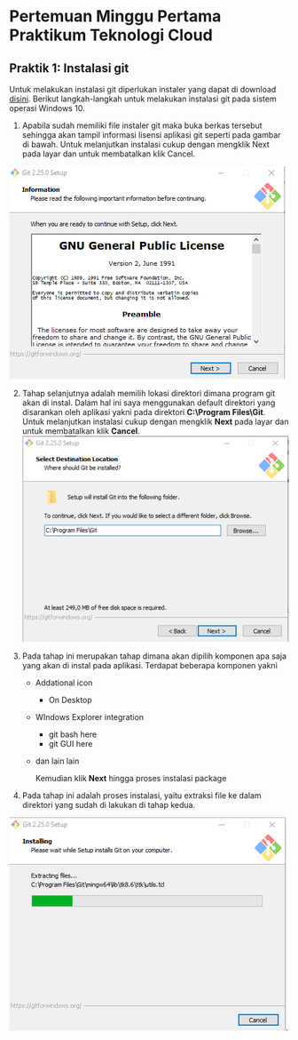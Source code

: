 # Pertemuan Minggu Pertama Praktikum Teknologi Cloud

## Praktik 1: Instalasi git
Untuk melakukan instalasi git diperlukan instaler yang dapat di download [disini](https://git-scm.com/downloads). Berikut langkah-langkah untuk melakukan instalasi git pada sistem operasi Windows 10.

1. Apabila sudah memiliki file instaler git maka buka berkas tersebut sehingga akan tampil informasi lisensi aplikasi git seperti pada gambar di bawah. Untuk melanjutkan instalasi cukup dengan mengklik Next pada layar dan untuk membatalkan klik Cancel.

![1](https://github.com/Wahyupr/tekn-cloud-computing/blob/master/minggu-01/images/2/1.png)

2. Tahap selanjutnya adalah memilih lokasi direktori dimana program git akan di instal. Dalam hal ini saya menggunakan default direktori yang disarankan oleh aplikasi yakni pada direktori **C:\Program Files\Git**. Untuk melanjutkan instalasi cukup dengan mengklik **Next** pada layar dan untuk membatalkan klik **Cancel**.
![2](https://github.com/Wahyupr/tekn-cloud-computing/blob/master/minggu-01/images/2/2.png)

3. Pada tahap ini merupakan tahap dimana akan dipilih komponen apa saja yang akan di instal pada aplikasi. Terdapat beberapa komponen yakni
    - Addational icon
        - On Desktop
    - WIndows Explorer integration
        - git bash here
        - git GUI here
    - dan lain lain

        Kemudian klik **Next** hingga proses instalasi package
        

4. Pada tahap ini adalah proses instalasi, yaitu extraksi file ke dalam direktori yang sudah di lakukan di tahap kedua.

![3](https://github.com/Wahyupr/tekn-cloud-computing/blob/master/minggu-01/images/2/11.png).


